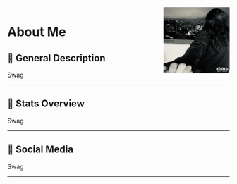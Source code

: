 <img src="Profile.jpeg" align="right"/>

# About Me

## 💬 General Description 

Swag

---

## 📒 Stats Overview

Swag

---

## 🌟 Social Media

Swag

---
